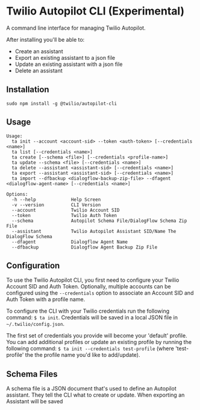 Twilio Autopilot CLI (Experimental)
===
A command line interface for managing Twilio Autopilot.

After installing you'll be able to:

* Create an assistant
* Export an existing assistant to a json file
* Update an existing assistant with a json file
* Delete an assistant

## Installation

  `sudo npm install -g @twilio/autopilot-cli`
  
## Usage

```
Usage:
  ta init --account <account-sid> --token <auth-token> [--credentials <name>]
  ta list [--credentials <name>]
  ta create [--schema <file>] [--credentials <profile-name>]
  ta update --schema <file> [--credentials <name>]
  ta delete --assistant <assistant-sid> [--credentials <name>]
  ta export --assistant <assistant-sid> [--credentials <name>]
  ta import --dfbackup <dialogflow-backup-zip-file> --dfagent <dialogflow-agent-name> [--credentials <name>]

Options:
  -h --help             Help Screen
  -v --version          CLI Version
  --account             Twilio Account SID
  --token               Twilio Auth Token
  --schema              Autopilot Schema File/DialogFlow Schema Zip File 
  --assistant           Twilio Autopilot Assistant SID/Name The DialogFlow Schema
  --dfagent             Dialogflow Agent Name
  --dfbackup            Dialogflow Agent Backup Zip File
```

## Configuration
To use the Twilio Autopilot CLI, you first need to configure your Twilio Account SID and Auth Token. Optionally, multiple accounts can be configured using the `--credentials` option to associate an Account SID and Auth Token with a profile name. 

To configure the CLI with your Twilio credentials run the following command: `$ ta init`. Credentials will be saved in a local JSON file in `~/.twilio/config.json`.

The first set of credentials you provide will become your 'default' profile. You can add additional profiles or update an existing profile by running the following command: `$ ta init --credentials test-profile` (where 'test-profile' the the profile name you'd like to add/update).

## Schema Files
A schema file is a JSON document that's used to define an Autopilot assistant. They tell the CLI what to create or update. When exporting an Assistant will be saved

